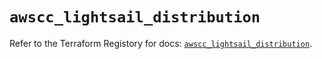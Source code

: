 # `awscc_lightsail_distribution`

Refer to the Terraform Registory for docs: [`awscc_lightsail_distribution`](https://registry.terraform.io/providers/hashicorp/awscc/0.70.0/docs/resources/lightsail_distribution).
